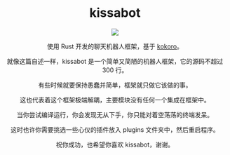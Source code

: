 <div align="center" alt="kissabot">
  <h1>kissabot</h1>

  <a href="https://github.com/kissabot/kissabot"><img src="https://avatars.githubusercontent.com/u/135424306?s=200&v=4"></img></a>

  <p>使用 Rust 开发的聊天机器人框架，基于 <a href="https://github.com/kokoro-rs/kokoro">kokoro</a>。</p>

  <p>就像这篇自述一样，kissabot 是一个简单又简陋的机器人框架，它的源码不超过 300 行。</p>

  <p>有些时候就要保持愚蠢并简单，框架就只做它该做的事。</p>

  <p>这也代表着这个框架极端解耦，主要模块没有任何一个集成在框架中。</p>

  <p>当你尝试编译运行，你会发现无从下手，你只能对着空荡荡的终端发呆。</p>

  <p>这时也许你需要挑选一些心仪的插件放入 plugins 文件夹中，然后重启程序。</p>

  <p>祝你成功，也希望你喜欢 kissabot，谢谢。</p>
</div>

